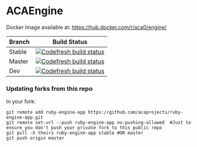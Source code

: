 # ACAEngine

Docker Image available at: https://hub.docker.com/r/aca0/engine/

Branch | Build Status
--- | ---
Stable | [![Codefresh build status]( https://g.codefresh.io/api/badges/build?repoOwner=acaprojects&repoName=ruby-engine-app&branch=stable&pipelineName=engine&accountName=wille&type=cf-2)]( https://g.codefresh.io/repositories/acaprojects/ruby-engine-app/builds?filter=trigger:build;branch:stable;service:59ad40b29a3c76000121aa42~engine)
Master | [![Codefresh build status]( https://g.codefresh.io/api/badges/build?repoOwner=acaprojects&repoName=ruby-engine-app&branch=master&pipelineName=engine&accountName=wille&type=cf-2)]( https://g.codefresh.io/repositories/acaprojects/ruby-engine-app/builds?filter=trigger:build;branch:master;service:59ad40b29a3c76000121aa42~engine)
Dev | [![Codefresh build status]( https://g.codefresh.io/api/badges/build?repoOwner=acaprojects&repoName=ruby-engine-app&branch=dev&pipelineName=engine&accountName=wille&type=cf-2)]( https://g.codefresh.io/repositories/acaprojects/ruby-engine-app/builds?filter=trigger:build;branch:dev;service:59ad40b29a3c76000121aa42~engine)


### Updating forks from this repo ###
In your fork:
```
git remote add ruby-engine-app https://github.com/acaprojects/ruby-engine-app.git
git remote set-url --push ruby-engine-app no-pushing-allowed  #Just to ensure you don't push your private fork to this public repo
git pull -X theirs ruby-engine-app stable #OR master
git push origin master
```
 
